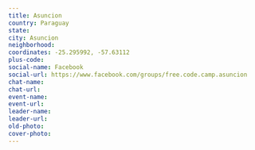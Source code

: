 ```yaml
---
title: Asuncion
country: Paraguay
state: 
city: Asuncion
neighborhood: 
coordinates: -25.295992, -57.63112
plus-code:
social-name: Facebook
social-url: https://www.facebook.com/groups/free.code.camp.asuncion
chat-name:
chat-url:
event-name:
event-url:
leader-name:
leader-url:
old-photo: 
cover-photo:
---
```

